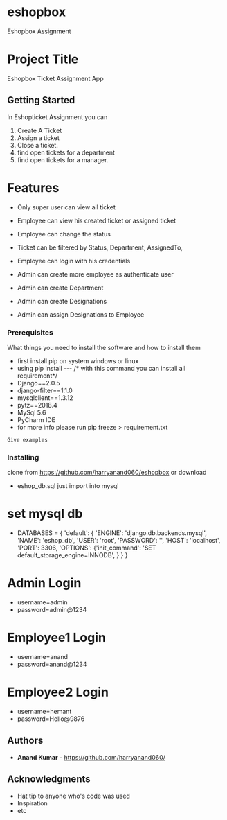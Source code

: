 # eshopbox
Eshopbox Assignment



# Project Title

Eshopbox Ticket Assignment App

## Getting Started

In Eshopticket Assignment you can

1. Create A Ticket
2. Assign a ticket
3. Close a ticket.
4. find open tickets for a department
5. find open tickets for a manager.

# Features
* Only super user can view all ticket
* Employee can view his created ticket or assigned ticket
* Employee can change the status
* Ticket can be filtered by Status, Department, AssignedTo,
* Employee can login with his credentials

* Admin can create more employee as authenticate user
* Admin can create Department
* Admin can create Designations
* Admin can assign Designations to Employee


### Prerequisites

What things you need to install the software and how to install them
 * first install pip on system windows or linux
 * using pip install ---   /* with this command you can install all requirement*/
* Django==2.0.5
* django-filter==1.1.0
* mysqlclient==1.3.12
* pytz==2018.4
* MySql 5.6
* PyCharm IDE
* for more info please run pip freeze > requirement.txt

```
Give examples
```

### Installing

clone from https://github.com/harryanand060/eshopbox
or download

* eshop_db.sql just import into mysql

# set mysql db

* DATABASES = {
    'default': {
        'ENGINE': 'django.db.backends.mysql',
        'NAME': 'eshop_db',
        'USER': 'root',
        'PASSWORD': '',
        'HOST': 'localhost',
        'PORT': 3306,
        'OPTIONS': {'init_command': 'SET default_storage_engine=INNODB', }
    }
}

# Admin Login
  * username=admin
  * password=admin@1234

# Employee1 Login
   * username=anand
   * password=anand@1234

# Employee2 Login
   *  username=hemant
   * password=Hello@9876

## Authors

* **Anand Kumar** - https://github.com/harryanand060/

## Acknowledgments

* Hat tip to anyone who's code was used
* Inspiration
* etc
